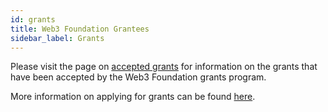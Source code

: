 ```yaml
---
id: grants
title: Web3 Foundation Grantees
sidebar_label: Grants
---
```


Please visit the page on
[accepted grants](https://github.com/w3f/General-Grants-Program/blob/master/grants/accepted_grant_applications.md)
for information on the grants that have been accepted by the Web3 Foundation grants program.

More information on applying for grants can be found [here](https://grants.web3.foundation).
